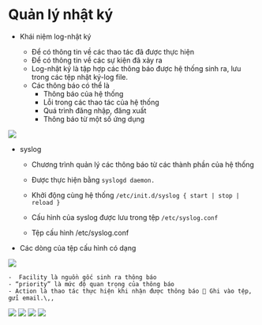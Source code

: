 <a name= "Quản lý nhật ký" >

# Quản lý nhật ký

- Khái niệm log-nhật ký

    - Để có thông tin về các thao tác đã được thực hiện 
    - Để có thông tin về các sự kiện đã xảy ra 
    - Log-nhật ký là tập hợp các thông báo được hệ thống sinh ra, lưu trong các tệp nhật ký-log file. 
    - Các thông báo có thể là 
        - Thông báo của hệ thống 
        - Lỗi trong các thao tác của hệ thống 
        -  Quá trình đăng nhập, đăng xuất 
        - Thông báo từ một số ứng dụng

<img src="https://imgur.com/KVStG6M.jpg">


- syslog

    - Chương trình quản lý các thông báo từ các thành phần của hệ thống 
    - Được thực hiện bằng `syslogd daemon.` 
    - Khởi động cùng hệ thống 
     `/etc/init.d/syslog { start | stop | reload }` 
     - Cấu hình của syslog được lưu trong tệp 
     `/etc/syslog.conf`
     
     - Tệp cấu hình /etc/syslog.conf

- Các dòng của tệp cấu hình có dạng

<img src="https://imgur.com/H0qKoYB.jpg">


    -  Facility là nguồn gốc sinh ra thông báo 
    - “priority” là mức độ quan trọng của thông báo 
    - Action là thao tác thực hiện khi nhận được thông báo  Ghi vào tệp, gửi email.\,,

 <img src="https://imgur.com/ID53jKM.jpg">

 <img src="https://imgur.com/Uw79tuh.jpg">


  <img src="https://imgur.com/2NmnnWw.jpg">


 <img src="https://imgur.com/bdla2qJ.jpg">
